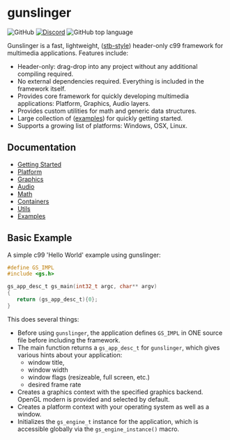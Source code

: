 # gunslinger
![GitHub](https://img.shields.io/github/license/mrfrenik/gunslinger)
[![Discord](https://img.shields.io/discord/485178488203116567?label=discord&logo=discord)](https://discord.gg/QXwpETB)
![GitHub top language](https://img.shields.io/github/languages/top/mrfrenik/gunslinger?label=c99)

Gunslinger is a fast, lightweight, ([stb-style](https://github.com/nothings/stb)) header-only c99 framework for multimedia applications. Features include: 
- Header-only: drag-drop into any project without any additional compiling required.
- No external dependencies required. Everything is included in the framework itself.
- Provides core framework for quickly developing multimedia applications: Platform, Graphics, Audio layers. 
- Provides custom utilities for math and generic data structures.
- Large collection of ([examples](https://github.com/MrFrenik/gs_examples)) for quickly getting started.
- Supports a growing list of platforms: Windows, OSX, Linux.

## Documentation

* [Getting Started](https://github.com/MrFrenik/gunslinger/blob/master/docs/getting_started.md)
* [Platform](https://github.com/MrFrenik/gunslinger/blob/master/docs/platform.md)
* [Graphics](https://github.com/MrFrenik/gunslinger/blob/master/docs/graphics.md)
* [Audio](https://github.com/MrFrenik/gunslinger/blob/master/docs/audio.md)
* [Math](https://github.com/MrFrenik/gunslinger/blob/master/docs/math.md)
* [Containers](https://github.com/MrFrenik/gunslinger/blob/master/docs/containers.md)
* [Utils](https://github.com/MrFrenik/gunslinger/blob/master/docs/utils.md)
* [Examples](https://github.com/MrFrenik/gs_examples)

## Basic Example
A simple c99 'Hello World' example using gunslinger: 

```c
#define GS_IMPL
#include <gs.h>

gs_app_desc_t gs_main(int32_t argc, char** argv)
{
   return (gs_app_desc_t){0};
}
```

This does several things: 
* Before using `gunslinger`, the application defines `GS_IMPL` in ONE source file before including the framework.
* The main function returns a `gs_app_desc_t` for `gunslinger`, which gives various hints about your application: 
   * window title, 
   * window width 
   * window flags (resizeable, full screen, etc.)
   * desired frame rate
* Creates a graphics context with the specified graphics backend. OpenGL modern is provided and selected by default.
* Creates a platform context with your operating system as well as a window. 
* Initializes the `gs_engine_t` instance for the application, which is accessible globally via the `gs_engine_instance()` macro.


